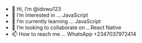 - 👋 Hi, I’m @idowu123
- 👀 I’m interested in ... JavaScript
- 🌱 I’m currently learning ... JavaScript
- 💞️ I’m looking to collaborate on ...React Native
- 📫 How to reach me ... WhatsApp +2347037972414

<!---
idowu123/idowu123 is a ✨ special ✨ repository because its `README.md` (this file) appears on your GitHub profile.
You can click the Preview link to take a look at your changes.
--->
